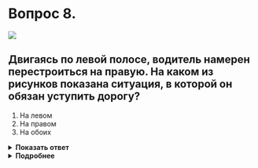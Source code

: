 # Вопрос 8.

![](https://s.drom.ru/i24228/pdd/tickets/2016/1543885605.jpg)

## Двигаясь по левой полосе, водитель намерен перестроиться на правую. На каком из рисунков показана ситуация, в которой он обязан уступить дорогу?

1. На левом
2. На правом
3. На обоих

<details>
<summary><b>Показать ответ</b></summary>
Правильный ответ: 3
</details>
<details>
<summary><b>Подробнее</b></summary>
На левом рисунке преимущество у автомобиля, двигающегося попутно по полосе без изменения направления движения, т.е. у «хозяина полосы». Водитель, двигающийся по левой полосе уступает.
На правом рисунке одновременное перестроение. Водители руководствуются «правилом правой руки», т.е. у кого помеха справа, тот и уступает. Помеха справа у водителя, двигающегося также по левой полосе. Он уступает дорогу и в этой ситуации.
(Пункт 8.4 ПДД)
</details>